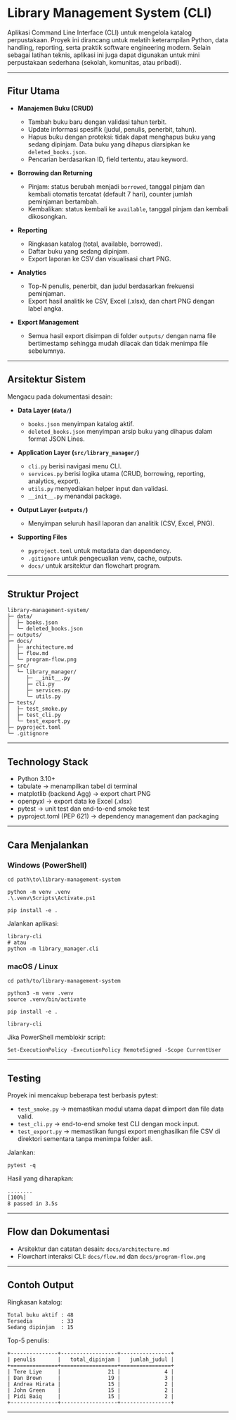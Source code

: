 # Library Management System (CLI)

Aplikasi Command Line Interface (CLI) untuk mengelola katalog perpustakaan.
Proyek ini dirancang untuk melatih keterampilan Python, data handling, reporting, serta praktik software engineering modern.
Selain sebagai latihan teknis, aplikasi ini juga dapat digunakan untuk mini perpustakaan sederhana (sekolah, komunitas, atau pribadi).

---

## Fitur Utama

* **Manajemen Buku (CRUD)**

  * Tambah buku baru dengan validasi tahun terbit.
  * Update informasi spesifik (judul, penulis, penerbit, tahun).
  * Hapus buku dengan proteksi: tidak dapat menghapus buku yang sedang dipinjam. Data buku yang dihapus diarsipkan ke `deleted_books.json`.
  * Pencarian berdasarkan ID, field tertentu, atau keyword.

* **Borrowing dan Returning**

  * Pinjam: status berubah menjadi `borrowed`, tanggal pinjam dan kembali otomatis tercatat (default 7 hari), counter jumlah peminjaman bertambah.
  * Kembalikan: status kembali ke `available`, tanggal pinjam dan kembali dikosongkan.

* **Reporting**

  * Ringkasan katalog (total, available, borrowed).
  * Daftar buku yang sedang dipinjam.
  * Export laporan ke CSV dan visualisasi chart PNG.

* **Analytics**

  * Top-N penulis, penerbit, dan judul berdasarkan frekuensi peminjaman.
  * Export hasil analitik ke CSV, Excel (.xlsx), dan chart PNG dengan label angka.

* **Export Management**

  * Semua hasil export disimpan di folder `outputs/` dengan nama file bertimestamp sehingga mudah dilacak dan tidak menimpa file sebelumnya.

---

## Arsitektur Sistem

Mengacu pada dokumentasi desain:

* **Data Layer (`data/`)**

  * `books.json` menyimpan katalog aktif.
  * `deleted_books.json` menyimpan arsip buku yang dihapus dalam format JSON Lines.

* **Application Layer (`src/library_manager/`)**

  * `cli.py` berisi navigasi menu CLI.
  * `services.py` berisi logika utama (CRUD, borrowing, reporting, analytics, export).
  * `utils.py` menyediakan helper input dan validasi.
  * `__init__.py` menandai package.

* **Output Layer (`outputs/`)**

  * Menyimpan seluruh hasil laporan dan analitik (CSV, Excel, PNG).

* **Supporting Files**

  * `pyproject.toml` untuk metadata dan dependency.
  * `.gitignore` untuk pengecualian venv, cache, outputs.
  * `docs/` untuk arsitektur dan flowchart program.

---

## Struktur Project

```
library-management-system/
├─ data/
│  ├─ books.json
│  └─ deleted_books.json
├─ outputs/
├─ docs/
│  ├─ architecture.md
│  ├─ flow.md
│  └─ program-flow.png
├─ src/
│  └─ library_manager/
│     ├─ __init__.py
│     ├─ cli.py
│     ├─ services.py
│     └─ utils.py
├─ tests/
│  ├─ test_smoke.py
│  ├─ test_cli.py
│  └─ test_export.py
├─ pyproject.toml
└─ .gitignore
```

---

## Technology Stack

* Python 3.10+
* tabulate → menampilkan tabel di terminal
* matplotlib (backend Agg) → export chart PNG
* openpyxl → export data ke Excel (.xlsx)
* pytest → unit test dan end-to-end smoke test
* pyproject.toml (PEP 621) → dependency management dan packaging

---

## Cara Menjalankan

### Windows (PowerShell)

```
cd path\to\library-management-system

python -m venv .venv
.\.venv\Scripts\Activate.ps1

pip install -e .
```

Jalankan aplikasi:

```
library-cli
# atau
python -m library_manager.cli
```

### macOS / Linux

```
cd path/to/library-management-system

python3 -m venv .venv
source .venv/bin/activate

pip install -e .

library-cli
```

Jika PowerShell memblokir script:

```
Set-ExecutionPolicy -ExecutionPolicy RemoteSigned -Scope CurrentUser
```

---

## Testing

Proyek ini mencakup beberapa test berbasis pytest:

* `test_smoke.py` → memastikan modul utama dapat diimport dan file data valid.
* `test_cli.py` → end-to-end smoke test CLI dengan mock input.
* `test_export.py` → memastikan fungsi export menghasilkan file CSV di direktori sementara tanpa menimpa folder asli.

Jalankan:

```
pytest -q
```

Hasil yang diharapkan:

```
........                                                                 [100%]
8 passed in 3.5s
```

---

## Flow dan Dokumentasi

* Arsitektur dan catatan desain: `docs/architecture.md`
* Flowchart interaksi CLI: `docs/flow.md` dan `docs/program-flow.png`

---

## Contoh Output

Ringkasan katalog:

```
Total buku aktif : 48
Tersedia         : 33
Sedang dipinjam  : 15
```

Top-5 penulis:

```
+---------------+------------------+----------------+
| penulis       |   total_dipinjam |   jumlah_judul |
+===============+==================+================+
| Tere Liye     |               21 |              4 |
| Dan Brown     |               19 |              3 |
| Andrea Hirata |               15 |              2 |
| John Green    |               15 |              2 |
| Pidi Baiq     |               15 |              2 |
+---------------+------------------+----------------+
```

---
